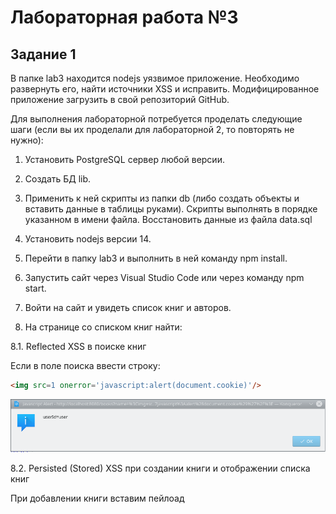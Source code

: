 # Лабораторная работа №3

## Задание 1

В папке lab3 находится nodejs уязвимое приложение. Необходимо развернуть его, найти источники XSS и исправить. Модифицированное приложение загрузить в свой репозиторий GitHub.

Для выполнения лабораторной потребуется проделать следующие шаги (если вы их проделали для лабораторной 2, то повторять не нужно):

1. Установить PostgreSQL сервер любой версии.

2. Создать БД lib.

3. Применить к ней скрипты из папки db (либо создать объекты и вставить данные в таблицы руками). Скрипты выполнять в порядке указанном в имени файла. Восстановить данные из файла data.sql

4. Установить nodejs версии 14.

5. Перейти в папку lab3 и выполнить в ней команду npm install.

6. Запустить сайт через Visual Studio Code или через команду npm start.

7. Войти на сайт и увидеть список книг и авторов.

8. На странице со списком книг найти:

8.1. Reflected XSS в поиске книг

Если в поле поиска ввести строку:

```html
<img src=1 onerror='javascript:alert(document.cookie)'/>
```

<p align="center">
  <img src="https://github.com/gk-j2/DevSecWeb/blob/main/ex03/pictures/8.1.png" />
</p>

8.2. Persisted (Stored) XSS при создании книги и отображении списка книг

При добавлении книги вставим пейлоад <script>alert('XSS')<script>.
Пейлоад добавился на страницу.

<p align="center">
  <img src="https://github.com/gk-j2/DevSecWeb/blob/main/ex03/pictures/8.2.png" />
</p>

8.3. Потенциальную уязвимость через Cookie Injection

<p align="center">
  <img src="https://github.com/gk-j2/DevSecWeb/blob/main/ex03/pictures/8.3.png" />
</p>

8.4. Некорректное создание сессионной cookie, которое приводит к захвату сессии (Session hijacking)

<p align="center">
  <img src="https://github.com/gk-j2/DevSecWeb/blob/main/ex03/pictures/8.4.1.png" />
</p>
<p align="center">
  <img src="https://github.com/gk-j2/DevSecWeb/blob/main/ex03/pictures/8.4.2.png" />
</p>
9. Написать отчёт с описанием найденных уязвимости и примерами их эксплуатации

10. Исправить уязвимость. В отчёте привести пример того, что уязвимости больше не эксплуатируются.
Для того, чтобы исправить уязвимости необходимо:
1. Запретить метасимволы, например '<' или '>'.

```javascript
app.post('/addbook', async (req, res) => {
    console.log("adding new book");
    let aid = req.body.author;
    let bname = req.body.bookname.replace('<', '|').replace('>', '|');
    let bid = Math.floor(Math.random() * 1000);
```

<p align="center">
  <img src="https://github.com/gk-j2/DevSecWeb/blob/main/ex03/pictures/10.1.png" />
</p>

1. Реализовать более сильную генерацию куки, установить HttpOnly флаг. (Для большей надежности можно установить Secure, но в данном случае не применимо.)

```javascript
app.post('/signin', async (req, res) => {
    let login = req.body.name;
    let pass = req.body.pass;
    let sql = {
        text: "SELECT name as result FROM users WHERE name = $1 AND pass = $2", 
        values: [login, pass]
    };
    try{
        let data = await client.query(sql);
        let userId = data.rows[0].result;
        if(data.rows.length>0 && userId){
            const oneDayToSeconds = 24 * 60 * 60;
            let salt = Math.floor(CryptoJS.random * 1000);
            let cookie_val = CryptoJS.MD5(salt + userId)
            res.cookie('userId', cookie_val, {maxAge: oneDayToSeconds, httpOnly: true});
            res.redirect('/books');
```

<p align="center">
  <img src="https://github.com/gk-j2/DevSecWeb/blob/main/ex03/pictures/10.2.png" />
</p>

